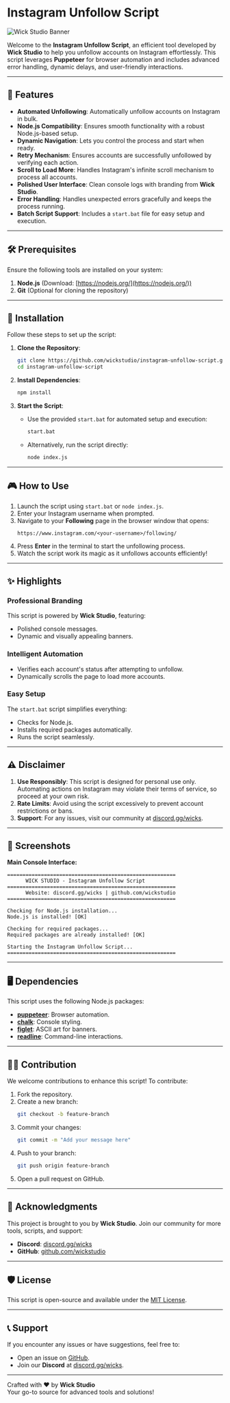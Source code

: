 # Instagram Unfollow Script

![Wick Studio Banner](https://media.wickdev.me/dgyaMlYuzi.jpg)

Welcome to the **Instagram Unfollow Script**, an efficient tool developed by **Wick Studio** to help you unfollow accounts on Instagram effortlessly. This script leverages **Puppeteer** for browser automation and includes advanced error handling, dynamic delays, and user-friendly interactions.

---

## 🚀 Features

- **Automated Unfollowing**: Automatically unfollow accounts on Instagram in bulk.
- **Node.js Compatibility**: Ensures smooth functionality with a robust Node.js-based setup.
- **Dynamic Navigation**: Lets you control the process and start when ready.
- **Retry Mechanism**: Ensures accounts are successfully unfollowed by verifying each action.
- **Scroll to Load More**: Handles Instagram's infinite scroll mechanism to process all accounts.
- **Polished User Interface**: Clean console logs with branding from **Wick Studio**.
- **Error Handling**: Handles unexpected errors gracefully and keeps the process running.
- **Batch Script Support**: Includes a `start.bat` file for easy setup and execution.

---

## 🛠 Prerequisites

Ensure the following tools are installed on your system:
1. **Node.js** (Download: [https://nodejs.org/](https://nodejs.org/))
2. **Git** (Optional for cloning the repository)

---

## 📂 Installation

Follow these steps to set up the script:

1. **Clone the Repository**:
   ```bash
   git clone https://github.com/wickstudio/instagram-unfollow-script.git
   cd instagram-unfollow-script
   ```

2. **Install Dependencies**:
   ```bash
   npm install
   ```

3. **Start the Script**:
   - Use the provided `start.bat` for automated setup and execution:
     ```bash
     start.bat
     ```
   - Alternatively, run the script directly:
     ```bash
     node index.js
     ```

---

## 🎮 How to Use

1. Launch the script using `start.bat` or `node index.js`.
2. Enter your Instagram username when prompted.
3. Navigate to your **Following** page in the browser window that opens:
   ```
   https://www.instagram.com/<your-username>/following/
   ```
4. Press **Enter** in the terminal to start the unfollowing process.
5. Watch the script work its magic as it unfollows accounts efficiently!

---

## ✨ Highlights

### Professional Branding
This script is powered by **Wick Studio**, featuring:
- Polished console messages.
- Dynamic and visually appealing banners.

### Intelligent Automation
- Verifies each account's status after attempting to unfollow.
- Dynamically scrolls the page to load more accounts.

### Easy Setup
The `start.bat` script simplifies everything:
- Checks for Node.js.
- Installs required packages automatically.
- Runs the script seamlessly.

---

## ⚠️ Disclaimer

1. **Use Responsibly**: This script is designed for personal use only. Automating actions on Instagram may violate their terms of service, so proceed at your own risk.
2. **Rate Limits**: Avoid using the script excessively to prevent account restrictions or bans.
3. **Support**: For any issues, visit our community at [discord.gg/wicks](https://discord.gg/wicks).

---

## 📸 Screenshots

**Main Console Interface:**
```
=======================================================
      WICK STUDIO - Instagram Unfollow Script
=======================================================
      Website: discord.gg/wicks | github.com/wickstudio
=======================================================

Checking for Node.js installation...
Node.js is installed! [OK]

Checking for required packages...
Required packages are already installed! [OK]

Starting the Instagram Unfollow Script...
=======================================================
```

---

## 🖥 Dependencies

This script uses the following Node.js packages:
- **[puppeteer](https://www.npmjs.com/package/puppeteer)**: Browser automation.
- **[chalk](https://www.npmjs.com/package/chalk)**: Console styling.
- **[figlet](https://www.npmjs.com/package/figlet)**: ASCII art for banners.
- **[readline](https://nodejs.org/api/readline.html)**: Command-line interactions.

---

## 🧑‍💻 Contribution

We welcome contributions to enhance this script! To contribute:
1. Fork the repository.
2. Create a new branch:
   ```bash
   git checkout -b feature-branch
   ```
3. Commit your changes:
   ```bash
   git commit -m "Add your message here"
   ```
4. Push to your branch:
   ```bash
   git push origin feature-branch
   ```
5. Open a pull request on GitHub.

---

## 🌟 Acknowledgments

This project is brought to you by **Wick Studio**. Join our community for more tools, scripts, and support:
- **Discord**: [discord.gg/wicks](https://discord.gg/wicks)
- **GitHub**: [github.com/wickstudio](https://github.com/wickstudio)

---

## 🛡 License

This script is open-source and available under the [MIT License](LICENSE).

---

## 📞 Support

If you encounter any issues or have suggestions, feel free to:
- Open an issue on [GitHub](https://github.com/wickstudio/instagram-unfollow-script/issues).
- Join our **Discord** at [discord.gg/wicks](https://discord.gg/wicks).

---

Crafted with ❤️ by **Wick Studio**  
Your go-to source for advanced tools and solutions!  
